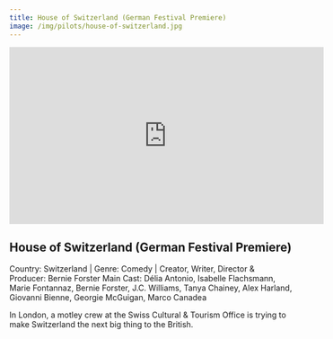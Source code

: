 ```yaml
---
title: House of Switzerland (German Festival Premiere)
image: /img/pilots/house-of-switzerland.jpg
---
```

<iframe width="560" height="315" src="https://www.youtube.com/watch?v=B5roo3fJlPs" frameborder="0" allow="accelerometer; autoplay; encrypted-media; gyroscope; picture-in-picture" allowfullscreen></iframe>

## House of Switzerland (German Festival Premiere)
Country: Switzerland | Genre: Comedy | Creator, Writer, Director & Producer: Bernie Forster
Main Cast: Délia Antonio, Isabelle Flachsmann, Marie Fontannaz, Bernie Forster, J.C. Williams, Tanya Chainey, Alex Harland, Giovanni Bienne, Georgie McGuigan, Marco Canadea




In London, a motley crew at the Swiss Cultural & Tourism Office is trying to make Switzerland the next big thing to the British.